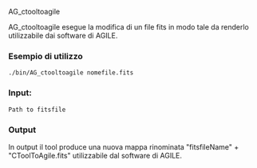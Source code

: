 AG_ctooltoagile

AG_ctooltoagile esegue la modifica di un file fits in modo tale da renderlo utilizzabile dai software di AGILE.

### Esempio di utilizzo

	./bin/AG_ctooltoagile nomefile.fits

### Input:

	Path to fitsfile 

### Output

In output il tool produce una nuova mappa rinominata "fitsfileName" + "CToolToAgile.fits" utilizzabile dal software di AGILE.	
